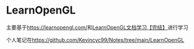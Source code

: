 # LearnOpenGL
 
主要基于<https://learnopengl.com/>和[LearnOpenGL文档学习【完结】](https://www.bilibili.com/video/BV11Z4y1c7so?share_source=copy_web)进行学习

个人笔记在<https://github.com/Kevincyc99/Notes/tree/main/LearnOpenGL>
